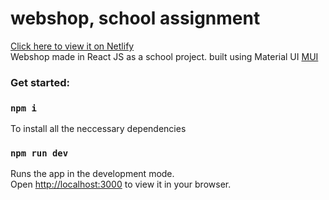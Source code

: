# webshop, school assignment

[Click here to view it on Netlify](https://piri-ks4-webshop.netlify.app/)\
Webshop made in React JS as a school project.
built using Material UI [MUI](https://mui.com/)

### Get started:

### `npm i`

To install all the neccessary dependencies

### `npm run dev`

Runs the app in the development mode.\
Open [http://localhost:3000](http://localhost:3000) to view it in your browser.
